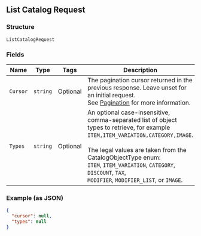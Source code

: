 ## List Catalog Request

### Structure

`ListCatalogRequest`

### Fields

| Name | Type | Tags | Description |
|  --- | --- | --- | --- |
| `Cursor` | `string` | Optional | The pagination cursor returned in the previous response. Leave unset for an initial request.<br>See [Pagination](https://developer.squareup.com/docs/basics/api101/pagination) for more information. |
| `Types` | `string` | Optional | An optional case-insensitive, comma-separated list of object types to retrieve, for example<br>`ITEM,ITEM_VARIATION,CATEGORY,IMAGE`.<br><br>The legal values are taken from the CatalogObjectType enum:<br>`ITEM`, `ITEM_VARIATION`, `CATEGORY`, `DISCOUNT`, `TAX`,<br>`MODIFIER`, `MODIFIER_LIST`, or `IMAGE`. |

### Example (as JSON)

```json
{
  "cursor": null,
  "types": null
}
```

